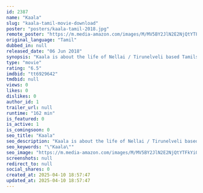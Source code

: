 ```yaml
---
id: 2387
name: "Kaala"
slug: "kaala-tamil-movie-download"
poster: "posters/kaala-tamil-2018.jpg"
remote_poster: "https://m.media-amazon.com/images/M/MV5BY2JlN2E2NjQtYTFkYi00NGM4LThlM2YtZTgwYjMwYzE3MTQ3XkEyXkFqcGc@._V1_SX300.jpg"
original_language: "Tamil"
dubbed_in: null
released_date: "06 Jun 2018"
synopsis: "Kaala is about the life of Nellai / Tirunelveli based Tamils who live in large number in Mumbai."
type: "movie"
rating: "6.5"
imdbid: "tt6929642"
tmdbid: null
views: 0
likes: 0
dislikes: 0
author_id: 1
trailer_url: null
runtime: "162 min"
is_featured: 0
is_active: 1
is_comingsoon: 0
seo_title: "Kaala"
seo_description: "Kaala is about the life of Nellai / Tirunelveli based Tamils who live in large number in Mumbai."
seo_keywords: "\"Kaala\""
seo_image: "https://m.media-amazon.com/images/M/MV5BY2JlN2E2NjQtYTFkYi00NGM4LThlM2YtZTgwYjMwYzE3MTQ3XkEyXkFqcGc@._V1_SX300.jpg"
screenshots: null
redirect_to: null
social_shares: 0
created_at: 2025-04-10 18:57:47
updated_at: 2025-04-10 18:57:47
---
```


